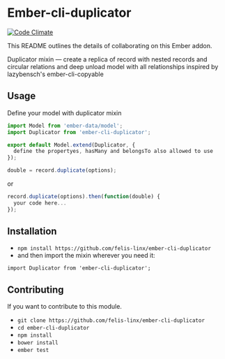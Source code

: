 # Ember-cli-duplicator
[![Code Climate](https://codeclimate.com/github/felis-linx/ember-cli-duplicator/badges/gpa.svg)](https://codeclimate.com/github/felis-linx/ember-cli-duplicator)

This README outlines the details of collaborating on this Ember addon.

Duplicator mixin — create a replica of record with nested records and circular relations
and deep unload model with all relationships
inspired by lazybensch's ember-cli-copyable

## Usage

Define your model with duplicator mixin

```javascript
import Model from 'ember-data/model';
import Duplicator from 'ember-cli-duplicator';

export default Model.extend(Duplicator, {
  define the propertyes, hasMany and belongsTo also allowed to use
});
```

```javascript
double = record.duplicate(options);
```
or
```javascript
record.duplicate(options).then(function(double) {
  your code here...
});
```


## Installation

* `npm install https://github.com/felis-linx/ember-cli-duplicator`
* and then import the mixin wherever you need it:
```
import Duplicator from 'ember-cli-duplicator';
```

## Contributing

If you want to contribute to this module.

* `git clone https://github.com/felis-linx/ember-cli-duplicator`
* `cd ember-cli-duplicator`
* `npm install`
* `bower install`
* `ember test`

